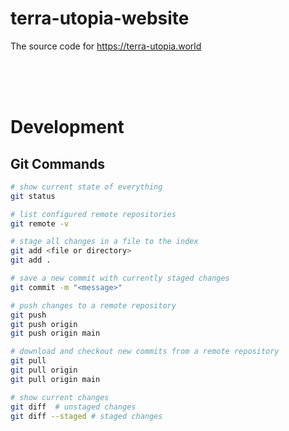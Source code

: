 # terra-utopia-website

 The source code for https://terra-utopia.world

<br><br><br>



# Development

## Git Commands

```bash
# show current state of everything
git status

# list configured remote repositories
git remote -v

# stage all changes in a file to the index
git add <file or directory>
git add .

# save a new commit with currently staged changes
git commit -m "<message>"

# push changes to a remote repository
git push
git push origin
git push origin main

# download and checkout new commits from a remote repository
git pull
git pull origin
git pull origin main

# show current changes
git diff  # unstaged changes
git diff --staged # staged changes
```
